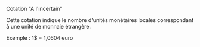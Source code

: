 






Cotation "A l'incertain"




Cette cotation indique le nombre d'unités monétaires locales correspondant à une unité de monnaie étrangère.


Exemple : 1$ = 1,0604 euro


